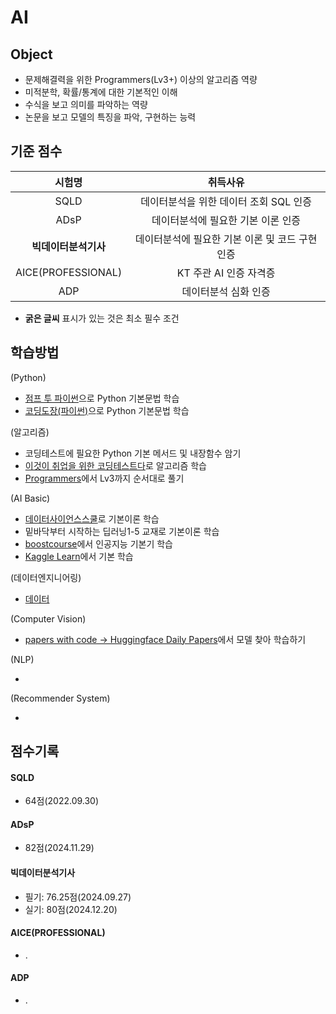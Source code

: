 # AI

## Object
- 문제해결력을 위한 Programmers(Lv3+) 이상의 알고리즘 역량
- 미적분학, 확률/통계에 대한 기본적인 이해
- 수식을 보고 의미를 파악하는 역량
- 논문을 보고 모델의 특징을 파악, 구현하는 능력

## 기준 점수
| 시험명 | 취득사유 |
| :---: | :---: |
| SQLD | 데이터분석을 위한 데이터 조회 SQL 인증 |
| ADsP | 데이터분석에 필요한 기본 이론 인증 |
| **빅데이터분석기사** | 데이터분석에 필요한 기본 이론 및 코드 구현 인증 |
| AICE(PROFESSIONAL) | KT 주관 AI 인증 자격증 |
| ADP | 데이터분석 심화 인증 |
- **굵은 글씨** 표시가 있는 것은 최소 필수 조건


## 학습방법
(Python)
- [점프 투 파이썬](https://wikidocs.net/book/1)으로 Python 기본문법 학습
- [코딩도장(파이썬)](https://dojang.io/course/view.php?id=7)으로 Python 기본문법 학습

(알고리즘)
- 코딩테스트에 필요한 Python 기본 메서드 및 내장함수 암기
- [이것이 취업을 위한 코딩테스트다](https://www.youtube.com/playlist?list=PLRx0vPvlEmdAghTr5mXQxGpHjWqSz0dgC)로 알고리즘 학습
- [Programmers](https://school.programmers.co.kr/learn/challenges?order=recent)에서 Lv3까지 순서대로 풀기

(AI Basic)
- [데이터사이언스스쿨](https://datascienceschool.net/intro.html)로 기본이론 학습
- 밑바닥부터 시작하는 딥러닝1-5 교재로 기본이론 학습
- [boostcourse](https://www.boostcourse.org/opencourse)에서 인공지능 기본기 학습
- [Kaggle Learn](https://www.kaggle.com/)에서 기본 학습

(데이터엔지니어링)
- [데이터]()

(Computer Vision)
- [papers with code -> Huggingface Daily Papers](https://huggingface.co/papers)에서 모델 찾아 학습하기

(NLP)
- []()

(Recommender System)
- []()

## 점수기록

#### SQLD
- 64점(2022.09.30)

#### ADsP
- 82점(2024.11.29)

#### 빅데이터분석기사
- 필기: 76.25점(2024.09.27)
- 실기: 80점(2024.12.20)

#### AICE(PROFESSIONAL)
- .

#### ADP
- .

